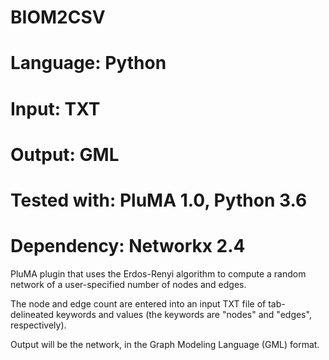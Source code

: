 # BIOM2CSV
# Language: Python
# Input: TXT
# Output: GML
# Tested with: PluMA 1.0, Python 3.6
# Dependency: Networkx 2.4

PluMA plugin that uses the Erdos-Renyi algorithm to compute a random network of a user-specified number of nodes and edges.

The node and edge count are entered into an input TXT file of tab-delineated keywords and values (the keywords are "nodes" and "edges", respectively).

Output will be the network, in the Graph Modeling Language (GML) format.
